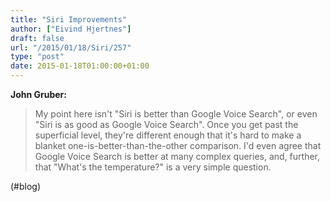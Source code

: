 ```yaml
---
title: "Siri Improvements"
author: ["Eivind Hjertnes"]
draft: false
url: "/2015/01/18/Siri/257"
type: "post"
date: 2015-01-18T01:00:00+01:00
---
```


**John Gruber:**

> My point here isn't "Siri is better than Google Voice Search", or even
> "Siri is as good as Google Voice Search". Once you get past the
> superficial level, they're different enough that it's hard to make a
> blanket one-is-better-than-the-other comparison. I'd even agree that
> Google Voice Search is better at many complex queries, and, further,
> that "What's the temperature?" is a very simple question.

(#blog)
